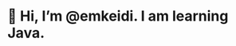 # 👋 Hi, I’m @emkeidi. I am learning Java. 





<!---
emkeidi/emkeidi is a ✨ special ✨ repository because its `README.md` (this file) appears on your GitHub profile.
You can click the Preview link to take a look at your changes.
--->
